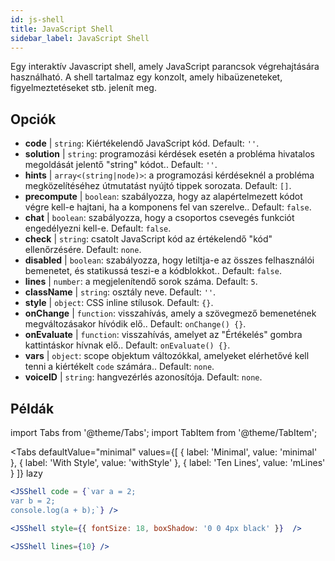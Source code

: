 ```yaml
---
id: js-shell
title: JavaScript Shell
sidebar_label: JavaScript Shell
---
```


Egy interaktív Javascript shell, amely JavaScript parancsok végrehajtására használható. A shell tartalmaz egy konzolt, amely hibaüzeneteket, figyelmeztetéseket stb. jelenít meg.

## Opciók

* __code__ | `string`: Kiértékelendő JavaScript kód. Default: `''`.
* __solution__ | `string`: programozási kérdések esetén a probléma hivatalos megoldását jelentő "string" kódot.. Default: `''`.
* __hints__ | `array<(string|node)>`: a programozási kérdéseknél a probléma megközelítéséhez útmutatást nyújtó tippek sorozata. Default: `[]`.
* __precompute__ | `boolean`: szabályozza, hogy az alapértelmezett kódot végre kell-e hajtani, ha a komponens fel van szerelve.. Default: `false`.
* __chat__ | `boolean`: szabályozza, hogy a csoportos csevegés funkciót engedélyezni kell-e. Default: `false`.
* __check__ | `string`: csatolt JavaScript kód az értékelendő "kód" ellenőrzésére. Default: `none`.
* __disabled__ | `boolean`: szabályozza, hogy letiltja-e az összes felhasználói bemenetet, és statikussá teszi-e a kódblokkot.. Default: `false`.
* __lines__ | `number`: a megjelenítendő sorok száma. Default: `5`.
* __className__ | `string`: osztály neve. Default: `''`.
* __style__ | `object`: CSS inline stílusok. Default: `{}`.
* __onChange__ | `function`: visszahívás, amely a szövegmező bemenetének megváltozásakor hívódik elő.. Default: `onChange() {}`.
* __onEvaluate__ | `function`: visszahívás, amelyet az "Értékelés" gombra kattintáskor hívnak elő.. Default: `onEvaluate() {}`.
* __vars__ | `object`: scope objektum változókkal, amelyeket elérhetővé kell tenni a kiértékelt `code` számára.. Default: `none`.
* __voiceID__ | `string`: hangvezérlés azonosítója. Default: `none`.


## Példák

import Tabs from '@theme/Tabs';
import TabItem from '@theme/TabItem';

<Tabs
    defaultValue="minimal"
    values={[
        { label: 'Minimal', value: 'minimal' },
        { label: 'With Style', value: 'withStyle' },
        { label: 'Ten Lines', value: 'mLines' }
    ]}
    lazy
>

<TabItem value="minimal">

```jsx live
<JSShell code = {`var a = 2; 
var b = 2;
console.log(a + b);`} />
```

</TabItem>

<TabItem value="withStyle">

```jsx live
<JSShell style={{ fontSize: 18, boxShadow: '0 0 4px black' }}  />
```

</TabItem>

<TabItem value="mLines">

```jsx live
<JSShell lines={10} />
```

</TabItem>

</Tabs>





